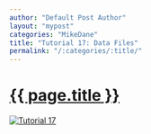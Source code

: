 ```yaml
---
author: "Default Post Author"
layout: "mypost"
categories: "MikeDane"
title: "Tutorial 17: Data Files"
permalink: "/:categories/:title/"
---
```


# [{{ page.title }}](https://youtu.be/M6b0KmLB-pM)
[![Tutorial 17](https://img.youtube.com/vi/M6b0KmLB-pM/0.jpg)](https://www.youtube.com/watch?v=M6b0KmLB-pM)



